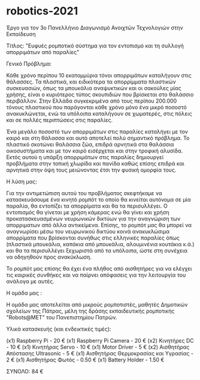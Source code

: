 # robotics-2021
Έργο για τον 3ο Πανελλήνιο Διαγωνισμό Ανοιχτών Τεχνολογιών στην Εκπαίδευση 

Τίτλος: "Ευφυές ρομποτικό σύστημα για τον εντοπισμό και τη συλλογή απορριμάτων από παραλίες"

Γενικό Πρόβλημα:

Κάθε χρόνο περίπου 10 εκατομμύρια τόνοι απορριμάτων καταλήγουν στις θάλασσες. Τα πλαστικά, και ειδικότερα τα απορρίμματα πλαστικών συσκευασιών, 
όπως τα μπουκάλια αναψυκτικών και οι σακούλες μίας χρήσης, είναι ο κυριότερος τύπος σκουπιδιών που βρίσκεται στο θαλάσσιο περιβάλλον. Στην Ελλάδα 
συγκεκριμένα από τους περίπου 200.000 τόνους πλαστικού που παράγονται κάθε χρόνο μόνο ένα μικρό ποσοστό ανακυκλώνεται, ενώ τα υπόλοιπα καταλήγουν 
σε χωματερές, στις πόλεις και σε πολλές περιπτώσεις στις παραλίες. 

Ένα μεγάλο ποσοστό των απορριμάτων στις παραλίες καταλήγει με τον καιρό και στη θάλασσα και αυτό αποτελεί πολύ σημαντικό πρόβλημα. Το πλαστικό 
σκοτώνει θαλάσσια ζώα, επιδρά αρνητικά στα θαλάσσια οικοσυστήματα και με τον καιρό εισέρχεται και στην τροφική αλυσίδα. Εκτός αυτού η υπάρξη 
απορριμάτων στις παραλίες δημιουργεί προβλήματα στην τοπική χλωρίδα και πανίδα καθώς επίσης επιδρά και αρνητικά στην όψη τους μειώνοντας έτσι 
την φυσική ομορφία τους.


Η λύση μας:

Για την αντιμετώπιση αυτού του προβλήματος σκεφτήκαμε να κατασκευάσουμε ένα κινητό ρομπότ το οποίο θα κινείται αυτόνομα σε μία παραλία, θα εντοπίζει 
τα απορρίματα και θα τα περισυλλέγει. Ο εντοπισμός θα γίνεται με χρήση κάμερας ενώ θα γίνει και χρήση προκατασκευασμένων νευρωνικών δικτύων για την 
αναγνώριση των απορριματων από άλλα αντικείμενα. Επίσης, το ρομπότ μας θα μπορεί να αναγνωρίσει μέσω του νευρωνικού δικτύου κοινά ανακυκλώσιμα 
απορρίματα που βρίσκονται συνήθως στις ελληνικές παραλίες όπως (πλαστικά μπουκάλια, καπάκια από μπουκάλια, αλουμινένια κουτάκια κ.ά.) και θα τα 
περισυλλέγει ξεχωριστά από τα υπόλοιπα, ώστε στη συνέχεια να οδηγηθούν προς ανακύκλωση.

Το ρομπότ μας επίσης θα έχει ένα πλήθος από αισθητήρες για να ελέγχει τις καιρικές συνθήκες και να παίρνει απόφασεις για την λειτουργία του ανάλογα 
με αυτές.


Η ομάδα μας :

Η ομάδα μας αποτελείται από μικρούς ρομποτιστές, μαθητές Δημοτικών σχολείων της Πάτρας, μέλη της δράσης εκπαιδευτικής ρομποτικής "Robots@ΜΕΤ" του Πανεπιστημίου Πατρών.


Υλικά κατασκευής (και ενδεικτικές τιμές):

(x1) Raspberry Pi - 20 €
(x1) Raspberry Pi Camera - 20 €
(x2) Κινητήρες DC - 10 €
(x1) Κινητήρας Servo - 10 €
(x1) Motor Driver - 5 €
(x2) Αισθητήρας Απόστασης Ultrasonic - 5 €
(x1) Αισθητήρας Θερμοκρασίας και Υγρασίας - 2 €
(x1) Αισθητήρας Φωτός - 0.50 €
(x1) Battery Holder - 1.50 €

ΣΥΝΟΛΟ: 84 €

